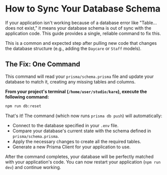 
# How to Sync Your Database Schema

If your application isn't working because of a database error like "Table... does not exist," it means your database schema is out of sync with the application code. This guide provides a single, reliable command to fix this.

This is a common and expected step after pulling new code that changes the database structure (e.g., adding the `Daycare` or `Staff` models).

## The Fix: One Command

This command will read your `prisma/schema.prisma` file and update your database to match it, creating any missing tables and columns.

**From your project's terminal (`/home/user/studio/kare`), execute the following command:**
```bash
npm run db:reset
```

That's it! The command (which now runs `prisma db push`) will automatically:
- Connect to the database specified in your `.env` file.
- Compare your database's current state with the schema defined in `prisma/schema.prisma`.
- Apply the necessary changes to create all the required tables.
- Generate a new Prisma Client for your application to use.

After the command completes, your database will be perfectly matched with your application's code. You can now restart your application (`npm run dev`) and continue working.
